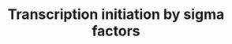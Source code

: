 ---
annotations:
- type: Pathway Ontology
  value: regulatory pathway
- type: Pathway Ontology
  value: transcription pathway
authors:
- Andra
- Egonw
- MaintBot
- MirellaKalafati
- Eweitz
description: Sigma factors are components of the RNA polymerase complex that are responsible
  for binding to the RNA polymerase complex, promoter recognition and separating DNA
  strands. The number of sigma factors is extremely diverse between bacteria, ranging
  from three in Helicobacter pylori to 63 in Streptomyces coelicolor. M. tuberculosis
  possesses 13 sigma factors, 10 of which are from the ECF sub-family, enabling this
  bacterium to cope with various environmental conditions
last-edited: 2021-05-21
organisms:
- Mycobacterium tuberculosis
redirect_from:
- /index.php/Pathway:WP2564
- /instance/WP2564
schema-jsonld:
- '@context': https://schema.org/
  '@id': https://wikipathways.github.io/pathways/WP2564.html
  '@type': Dataset
  creator:
    '@type': Organization
    name: WikiPathways
  description: Sigma factors are components of the RNA polymerase complex that are
    responsible for binding to the RNA polymerase complex, promoter recognition and
    separating DNA strands. The number of sigma factors is extremely diverse between
    bacteria, ranging from three in Helicobacter pylori to 63 in Streptomyces coelicolor.
    M. tuberculosis possesses 13 sigma factors, 10 of which are from the ECF sub-family,
    enabling this bacterium to cope with various environmental conditions
  keywords:
  - ''
  - Glyoxylate cycle (icl1)
  - SigH
  - SigM
  - SigE
  - SigG
  - SigL
  - lrpG
  - SigC
  - Stress response
  - Rv2884
  - lrpI
  - Rv1823
  - methylcitrate cycle (gltA1)
  - UsfX
  - RsfB
  - SigB
  - SigK
  - PhoY1
  - SigA
  - Immune pathology pathway in host
  - RsfA
  - SigI
  - SigF
  - SigJ
  - SigD
  license: CC0
  name: Transcription initiation by sigma factors
seo: CreativeWork
title: Transcription initiation by sigma factors
wpid: WP2564
---